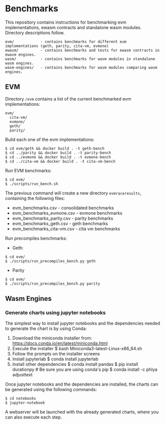 # Benchmarks

This repository contains instructions for benchmarking evm implementations, ewasm contracts and standalone wasm modules. Directory descriptions follow.

```
evm/            - contains benchmarks for different evm implementations (geth, parity, cita-vm, evmone)
ewasm/          - contains benchmarks and tests for ewasm contracts in ewasm engines.
wasm/           - contains benchmarks for wasm modules in standalone wasm engines.
wasm-engines/   - contains benchmarks for wasm modules comparing wasm engines.
```

## EVM

Directory `/evm` contains a list of the current benchmarked evm implementations:

```
evm/
  cita-vm/
  evmone/
  geth/
  parity/
```

Build each one of the evm implementations:

```
$ cd evm/geth && docker build . -t geth-bench
$ cd ../parity && docker build . -t parity-bench
$ cd ../evmone && docker build . -t evmone-bench
$ cd ../cita-vm && docker build . -t cita-vm-bench
```

Run EVM benchmarks:

```
$ cd evm/
$ ./scripts/run_bench.sh
```

The previous command will create a new directory `evmraceresults`, containing the following files:

- evm_benchmarks.csv - consolidated benchmarks
- evm_benchmarks_evmone.csv - evmone benchmarks
- evm_benchmarks_parity.csv - parity benchmarks
- evm_benchmarks_geth.csv - geth benchmarks
- evm_benchmarks_cita-vm.csv - cita vm benchmarks

Run precompiles benchmarks:

- Geth:

```
$ cd evm/
$ ./scripts/run_precompiles_bench.py geth 
```

- Parity
```
$ cd evm/
$ ./scripts/run_precompiles_bench.py parity
```

## Wasm Engines

### Generate charts using jupyter notebooks

The simplest way to install jupyter notebooks and the dependencies needed to generate the chart is by using Conda:

1. Download the miniconda installer from: https://docs.conda.io/en/latest/miniconda.html
1. Execute the installer
	$ bash Miniconda3-latest-Linux-x86_64.sh
1. Follow the prompts on the installer screens
1. Install jupyterlab
	$ conda install jupyterlab
1. Install other dependencies
	$ conda install pandas
	$ pip install durationpy  # Be sure you are using conda's pip
	$ conda install -c phlya adjusttext

Once jupyter notebooks and the dependencies are installed, the charts can be generated using the following commands:

	$ cd notebooks
	$ jupyter-notebook

A webserver will be launched with the already generated charts, where you can also execute each step.
